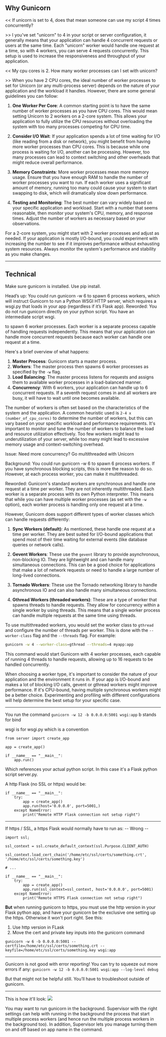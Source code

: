 
## Why Gunicorn

<< If unicorn is set to 4, does that mean someone can use my script 4 times concurrently?

\>>
I you've set "unicorn" to 4 in your script or server configuration, it generally means that your application can handle 4 concurrent requests or users at the same time. Each "unicorn" worker would handle one request at a time, so with 4 workers, you can serve 4 requests concurrently. This setup is used to increase the responsiveness and throughput of your application.

<< My cpu cores is 2. How many worker processes can I set with unicorn?

\>>
When you have 2 CPU cores, the ideal number of worker processes to set for Unicorn (or any multi-process server) depends on the nature of your application and the workload it handles. However, there are some general guidelines you can follow:

1. **One Worker Per Core**: A common starting point is to have the same number of worker processes as you have CPU cores. This would mean setting Unicorn to 2 workers on a 2-core system. This allows your application to fully utilize the CPU resources without overloading the system with too many processes competing for CPU time.

2. **Consider I/O Wait**: If your application spends a lot of time waiting for I/O (like reading from a disk or network), you might benefit from having more worker processes than CPU cores. This is because while one process is waiting for I/O, another can be processing. However, too many processes can lead to context switching and other overheads that might reduce overall performance.

3. **Memory Constraints**: More worker processes mean more memory usage. Ensure that you have enough RAM to handle the number of worker processes you want to run. If each worker uses a significant amount of memory, running too many could cause your system to start swapping to disk, which will dramatically slow down performance.

4. **Testing and Monitoring**: The best number can vary widely based on your specific application and workload. Start with a number that seems reasonable, then monitor your system's CPU, memory, and response times. Adjust the number of workers as necessary based on your observations.

For a 2-core system, you might start with 2 worker processes and adjust as needed. If your application is mostly I/O-bound, you could experiment with increasing the number to see if it improves performance without exhausting system resources. Always monitor the system's performance and stability as you make changes.


---

## Technical

Make sure gunicorn is installed. Use pip install.

Head’s up: You could run gunicorn -w 6 to spawn 6 process workers, which will instruct Gunicorn to run a Python WSGI HTTP server, which requires a wsgi.py that loads in your app (regardless if it’s Flask app). Reworded: You do not run gunicorn directly on your python script. You have an intermediate script wsgi.

 to spawn 6 worker processes. Each worker is a separate process capable of handling requests independently. This means that your application can handle more concurrent requests because each worker can handle one request at a time.

Here's a brief overview of what happens:

1. **Master Process**: Gunicorn starts a master process.
2. **Workers**: The master process then spawns 6 worker processes as specified by the `-w` flag.
3. **Load Balancing**: The master process listens for requests and assigns them to available worker processes in a load-balanced manner.
4. **Concurrency**: With 6 workers, your application can handle up to 6 concurrent requests. If a seventh request comes in and all workers are busy, it will have to wait until one becomes available.

The number of workers is often set based on the characteristics of the system and the application. A common heuristic used is `2-4 x (number_of_cpu_cores)` to determine the number of workers, but this can vary based on your specific workload and performance requirements. It's important to monitor and tune the number of workers to balance the load and resource utilization effectively. Too few workers might lead to underutilization of your server, while too many might lead to excessive memory usage and context-switching overhead.


Issue: Need more concurrency? Go multithreaded with Unicorn

Background:
You could run gunicorn -w 6 to spawn 6 process workers. If you have synchronous blocking scripts, this is more the reason to do so. However, at each process worker, you can make it multithreaded.

Reworded: Gunicorn's standard workers are synchronous and handle one request at a time per worker. They are not inherently multithreaded. Each worker is a separate process with its own Python interpreter. This means that while you can have multiple worker processes (as set with the `-w` option), each worker process is handling only one request at a time.

However, Gunicorn does support different types of worker classes which can handle requests differently:

1. **Sync Workers (default)**: As mentioned, these handle one request at a time per worker. They are best suited for I/O-bound applications that spend most of their time waiting for external events (like database queries or network calls).

2. **Gevent Workers**: These use the `gevent` library to provide asynchronous, non-blocking IO. They are lightweight and can handle many simultaneous connections. This can be a good choice for applications that make a lot of network requests or need to handle a large number of long-lived connections.

3. **Tornado Workers**: These use the Tornado networking library to handle asynchronous IO and can also handle many simultaneous connections.

4. **Gthread Workers (threaded workers)**: These are a type of worker that spawns threads to handle requests. They allow for concurrency within a single worker by using threads. This means that a single worker process can handle multiple requests at the same time using threads.

To use multithreaded workers, you would set the worker class to `gthread` and configure the number of threads per worker. This is done with the `--worker-class` flag and the `--threads` flag. For example:

```bash
gunicorn -w 4 --worker-class=gthread --threads=4 myapp:app
```

This command would start Gunicorn with 4 worker processes, each capable of running 4 threads to handle requests, allowing up to 16 requests to be handled concurrently.

When choosing a worker type, it's important to consider the nature of your application and the environment it runs in. If your app is I/O-bound and makes a lot of blocking I/O calls, gevent or gthread workers might improve performance. If it's CPU-bound, having multiple synchronous workers might be a better choice. Experimenting and profiling with different configurations will help determine the best setup for your specific case.


---


You run the command
`gunicorn -w 12 -b 0.0.0.0:5001 wsgi:app`
b stands for bind


wsgi is for wsgi.py which is a convention
```
from server import create_app

app = create_app()

if __name__ == "__main__":
    app.run()
```



Which references your actual python script. In this case it's a Flask python script server.py. 


A http Flask (no SSL or https) would be:
```
if __name__ == "__main__":
    try:
        app = create_app()
        app.run(host='0.0.0.0', port=5001,)
    except NameError:
        print("Remote HTTP Flask connection not setup right")
```


---

If https / SSL, a https Flask would normally have to run as:
-- Wrong --
```
import ssl;

ssl_context = ssl.create_default_context(ssl.Purpose.CLIENT_AUTH)

ssl_context.load_cert_chain('/home/etc/ssl/certs/something.crt', '/home/etc/ssl/certs/something.key')

# ...

if __name__ == "__main__":
    try:
        app = create_app()
        app.run(ssl_context=ssl_context, host='0.0.0.0', port=5001)
    except NameError:
        print("Remote HTTPS Flask connection not setup right")

```


**But** when  running gunicorn to https, you must use the http version in your Flask python app, and have your gunicorn be the exclusive one setting up the https. Otherwise it won't port right. See this:

1. Use http version in FLask
2. Move the cert and private key inputs into the gunicorn command
```
gunicorn -w 6 -b 0.0.0.0:5001 --certfile=/home/etc/ssl/certs/something.crt --keyfile=/home/etc/ssl/certs/something.key wsgi:app
```


---


Gunicorn is not good with error reporting! You can try to squeeze out more errors if any:
`gunicorn -w 12 -b 0.0.0.0:5001 wsgi:app --log-level debug`

But that might not be helpful still. You’ll have to troubleshoot outside of gunicorn.


---

This is how it'll look:
![](https://i.imgur.com/CY4lPHy.png)

You may want to run gunicorn in the background. Supervisor with the right settings can help with running in the background the process that start multiple process workers (and hence run the multiple process workers in the background too). In addition, Supervisor lets you manage turning them on and off based on app name in the command.